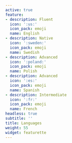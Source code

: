 ```yaml
---
active: true
feature:
- description: Fluent
  icon: ':us:'
  icon_pack: emoji
  name: English
- description: Native
  icon: ':sweden:'
  icon_pack: emoji
  name: Swedish
- description: Advanced
  icon: ':poland:'
  icon_pack: emoji
  name: Polish
- description: Advanced
  icon: ':es:'
  icon_pack: emoji
  name: Spanish
- description: Intermediate
  icon: ':fr:'
  icon_pack: emoji
  name: French
headless: true
subtitle: ''
title: Languages
weight: 55
widget: featurette
---
```


